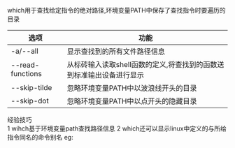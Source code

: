 
which用于查找给定指令的绝对路径,环境变量PATH中保存了查找指令时要遍历的目录

选项 | 功能
--- | ---
-a/--all | 显示查找到的所有文件路径信息
--read-functions | 从标砖输入读取shell函数的定义,将查找到的函数送到标准输出设备进行显示
--skip-tilde | 忽略环境变量PATH中以波浪线开头的目录
--skip-dot | 忽略环境变量PATH中以点开头的隐藏目录

经验技巧  
1 wihch基于环境变量path查找路径信息
2 which还可以显示linux中定义的与所给指令同名的命令别名
eg: